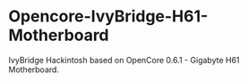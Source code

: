 # Opencore-IvyBridge-H61-Motherboard
IvyBridge Hackintosh based on OpenCore 0.6.1 - Gigabyte H61 Motherboard. 
